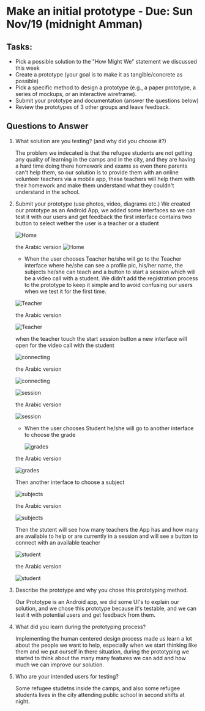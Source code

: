 # Make an initial prototype - Due: Sun Nov/19 (midnight Amman)

## Tasks:

* Pick a possible solution to the "How Might We" statement we discussed this week
* Create a prototype (your goal is to make it as tangible/concrete as possible)
* Pick a specific method to design a prototype (e.g., a paper prototype, a series of mockups, or an interactive wireframe). 
* Submit your prototype and documentation (answer the questions below)
* Review the prototypes of 3 other groups and leave feedback. 

## Questions to Answer

1. What solution are you testing? (and why did you choose it?) 

    The problem we indecated is that the refugee students are not getting any quality of learning in the camps and in the city, 
    and they are having a hard time doing there homework and exams as even there parents can't help them, so our solution is to provide them with an online volunteer
    teachers via a mobile app, these teachers will help them with their homework and make them understand what they couldn't understand in the school.

2. Submit your prototype (use photos, video, diagrams etc.)
   We created our prototype as an Android App, we added some interfaces so we can test it with our users and get feedback
   the first interface contains two button to select wether the user is a teacher or a student

   ![Home](home.png) 

   the Arabic version
   ![Home](home_ar.png)
   
   - When the user chooses Teacher he/she will go to the Teacher interface where he/she can see a profile pic, his/her name, the subjects he/she can teach and a button to
   start a session which will be a video call with a student. We didn't add the registration process to the prototype to keep it simple and to avoid confusing our users
   when we test it for the first time.
   
   ![Teacher](teacher.png) 

   the Arabic version
   
   ![Teacher](teacher_ar.png)
   
   
   when the teacher touch the start session button a new interface will open for the video call with the student
   
   
     ![connecting](connecting.png)

   the Arabic version
   
   ![connecting](connecting_ar.png)
   
   
     ![session](session.png)

   the Arabic version
   
   ![session](session_ar.png)
   
   
   - When the user chooses Student he/she will go to another interface to choose the grade
     
    

     ![grades](grades.png)

   the Arabic version
   
   ![grades](grades_ar.png)
   
    Then another interface to choose a subject 
    
    
    ![subjects](subjects.png)
    

   the Arabic version
   
   ![subjects](subjects_ar.png)
   
   
   Then the stutent will see how many teachers the App has and how many are available to help or are currently in a session and will see a button to connect with
   an available teacher
   
   
   ![student](student.png)
    

   the Arabic version
   
   ![student](student_ar.png)
   
     
   
3. Describe the prototype and why you chose this prototyping method.    

    Our Prototype is an Android app, we did some UI's to explain our solution, and we chose this prototype because it's testable,
    and we can test it with potential users and get feedback from them. 

4. What did you learn during the prototyping process?

    Implementing the human centered design process made us learn a lot about the people we want to help,
    especially when we start thinking like them and we put ourself in there situation, 
    during the prototyping we started to think about the many many features we can add and how much we can improve our solution.


5. Who are your intended users for testing?


    Some refugee studetns inside the camps, and also some refugee students lives in the city attending public school in second shifts at night.